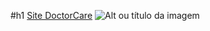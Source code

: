 #h1 [Site DoctorCare](https://gaabrieloliver.github.io/projectDoctorCare) 
![Alt ou título da imagem](https://user-images.githubusercontent.com/74208625/167143186-26e2cc16-ad08-4900-9432-a69dc28c9959.png)
